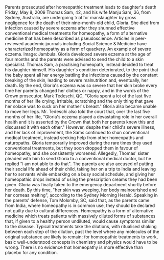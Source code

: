 Parents prosecuted after homeopathic treatment leads to daughter's death Friday, May 8, 2009 Thomas Sam, 42, and his wife Manju Sam, 36, from Sydney, Australia, are undergoing trial for manslaughter by gross negligence for the death of their nine-month-old child, Gloria. She died from infection caused by severe eczema after they shunned effective conventional medical treatments for homeopathy, a form of alternative medicine that has been described as pseudoscience. Articles in peer-reviewed academic journals including Social Science & Medicine have characterized homeopathy as a form of quackery. An example of severe eczema. Image: Jambula. Gloria developed severe eczema at the age of four months and the parents were advised to send the child to a skin specialist. Thomas Sam, a practising homeopath, instead decided to treat his daughter himself. His daughter's condition deteriorated, to the point that the baby spent all her energy battling the infections caused by the constant breaking of the skin, leading to severe malnutrition and, eventually, her death. By the end, Gloria's eczema was so severe that her skin broke every time her parents changed her clothes or nappy, and in the words of the Crown prosecutor, Mark Tedeschi, QC, "Gloria spent a lot of the last five months of her life crying, irritable, scratching and the only thing that gave her solace was to suck on her mother's breast." Gloria also became unable to move her legs. Mr. Tedeschi also told the court that, over the last five months of her life, "Gloria's eczema played a devastating role in her overall health and it is asserted by the Crown that both her parents knew this and discussed it with each other." However, despite their child's severe illness, and her lack of improvement, the Sams continued to shun conventional medical treatment, instead seeking help from other homeopaths and naturopaths. Gloria temporarily improved during the rare times they used conventional treatments, but they soon dropped them in favour of homeopathy, and she consistently worsened. Allegedly, Thomas' sister pleaded with him to send Gloria to a conventional medical doctor, but he replied "I am not able to do that". The parents are also accused of putting their social life ahead of their child, taking her on a trip to India and leaving her to servants while embarking on a busy social schedule, and giving her homeopathic drops instead of using the prescription creams they had been given. Gloria was finally taken to the emergency department shortly before her death. By this time, "her skin was weeping, her body malnourished and her corneas melting", according to the Sydney Morning Herald. Speaking in the parents' defense, Tom Molomby, SC, said that, as the parents came from India, where homeopathy is in common use, they should be declared not guilty due to cultural differences. Homeopathy is a form of alternative medicine which treats patients with massively diluted forms of substances that, if given to a healthy person undiluted, would cause symptoms similar to the disease. Typical treatments take the dilutions, with ritualised shaking between each step of the dilution, past the level where any molecules of the original substance are likely to remain; for homeopathic treatments to work, basic well-understood concepts in chemistry and physics would have to be wrong. There is no evidence that homeopathy is more effective than placebo for any condition.
